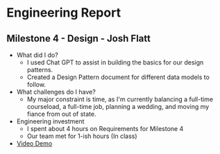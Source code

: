 # Engineering Report

## Milestone 4 - Design - Josh Flatt

* What did I do?
  * I used Chat GPT to assist in building the basics for our design patterns.
  * Created a Design Pattern document for different data models to follow.
* What challenges do I have?
  * My major constraint is time, as I'm currently balancing a full-time courseload, a full-time job, planning a wedding, and moving my fiance from out of state.
* Engineering investment
  * I spent about 4 hours on Requirements for Milestone 4
  * Our team met for 1-ish hours (In class)
* [Video Demo](https://youtu.be/olBnIqKL3Mw)
